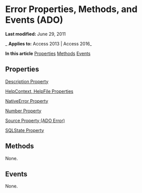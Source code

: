
# Error Properties, Methods, and Events (ADO)

 **Last modified:** June 29, 2011

 _ **Applies to:** Access 2013 | Access 2016_

 **In this article**
[Properties](#sectionSection1)
[Methods](#sectionSection2)
[Events](#sectionSection3)




## Properties
<a name="sectionSection1"> </a>

[Description Property](31df5e36-641c-d213-31fc-6244e2983327.md)

[HelpContext, HelpFile Properties](8a79f994-f17c-2983-0593-095801be762e.md)

[NativeError Property](9f4d4064-5ee7-20f8-fd54-2cb2eae64d7b.md)

[Number Property](b5103af5-356b-ec74-cd62-86e59467d491.md)

[Source Property (ADO Error)](ffc6c77f-1494-d63a-d832-416faa4c6f07.md)

[SQLState Property](cf3b078a-849e-1ad2-cba4-a26160080868.md)


## Methods
<a name="sectionSection2"> </a>

None.


## Events
<a name="sectionSection3"> </a>

None.

